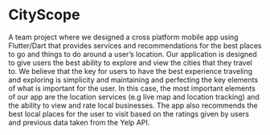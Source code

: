 # CityScope

A team project where we designed a cross platform mobile app using Flutter/Dart that provides services and recommendations for the best places to go and things to do around a user’s location. Our application is designed to give users the best ability to explore and view the cities that they travel to. We believe that the key for users to have the best experience traveling and exploring is simplicity and maintaining and perfecting the key elements of what is important for the user. In this case, the most important elements of our app are the location services (e.g live map and location tracking) and the ability to view and rate local businesses. The app also recommends the best local places for the user to visit based on the ratings given by users and previous data taken from the Yelp API. 
